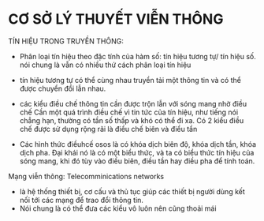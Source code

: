 # **CƠ SỞ LÝ THUYẾT VIỄN THÔNG**
TÍN HIỆU TRONG TRUYỀN THÔNG:
- Phân loại tín hiệu theo đặc tính của hàm số: tín hiệu tương tự/ tín hiệu số. nói chung là vẫn có nhiều thứ cách phân loại tín hiệu
- tín hiệu tương tự có thể cùng nhau truyền tải một thông tin và có thể được chuyển đổi lẫn nhau.

- các kiểu điều chế
thông tin cần được trộn lẫn với sóng mang nhờ điều chế
Cần một quá trình điều chế vì tin tức của tín hiệu, như tiếng nói chẳng hạn, thường có tần số thấp và khó có thể đi xa. Có 2 kiểu điều chế được sử dụng rộng rãi là điều chế biên và điều tần
- Các hình thức điềuhcế osos là có khóa dịch biên độ, khóa dịch tần, khóa dịch pha. Đại khái nó là có một biểu thức, và ta có
biểu thức tín hiệu của sóng mang, khi đó tùy vào điều biên, điều tần hay điều pha để tính toán.

Mạng viễn thông: Telecomminications networks
- là hệ thống thiết bị, cơ cấu và thủ tục giúp các thiết bị người dùng kết nối tới các mạng để trao đổi thông tin.
- Nói chung là có thể đưa các kiểu vô luôn nên cũng thoải mái

